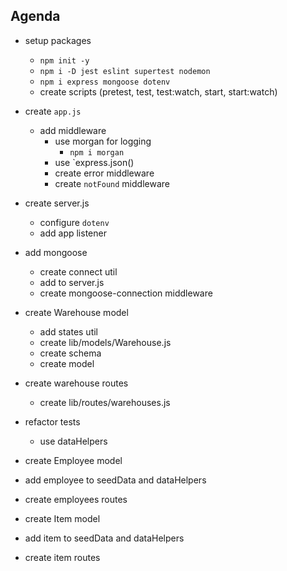 ## Agenda

* setup packages
  * `npm init -y`
  * `npm i -D jest eslint supertest nodemon`
  * `npm i express mongoose dotenv`
  * create scripts (pretest, test, test:watch, start, start:watch)
* create `app.js`
  * add middleware
    * use morgan for logging
      * `npm i morgan`
    * use `express.json()
    * create error middleware
    * create `notFound` middleware
* create server.js
  * configure `dotenv`
  * add app listener
* add mongoose
  * create connect util
  * add to server.js
  * create mongoose-connection middleware
* create Warehouse model
  * add states util
  * create lib/models/Warehouse.js
  * create schema
  * create model
* create warehouse routes
  * create lib/routes/warehouses.js
* refactor tests

  * use dataHelpers
* create Employee model
* add employee to seedData and dataHelpers
* create employees routes
* create Item model
* add item to seedData and dataHelpers
* create item routes